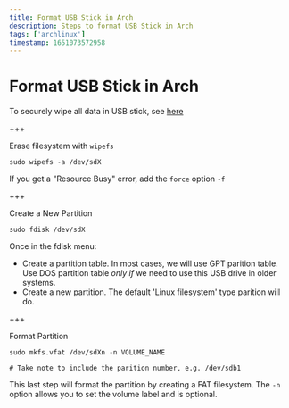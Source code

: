 ```yaml
---
title: Format USB Stick in Arch
description: Steps to format USB Stick in Arch
tags: ['archlinux']
timestamp: 1651073572958
---
```


# Format USB Stick in Arch

To securely wipe all data in USB stick, see [here](/posts/Securely_Wipe_Storage_Device.md)

+++

Erase filesystem with `wipefs`

```
sudo wipefs -a /dev/sdX
```

If you get a "Resource Busy" error, add the `force` option `-f`

+++

Create a New Partition

```
sudo fdisk /dev/sdX
```

Once in the fdisk menu:

- Create a partition table. In most cases, we will use GPT parition table. Use DOS partition table _only if_ we need to use this USB drive in older systems.
- Create a new partition. The default 'Linux filesystem' type parition will do.

+++

Format Partition

```
sudo mkfs.vfat /dev/sdXn -n VOLUME_NAME

# Take note to include the parition number, e.g. /dev/sdb1
```

This last step will format the partition by creating a FAT filesystem. The `-n` option allows you to set the volume label and is optional.

<PostDate />
<PageTags />
